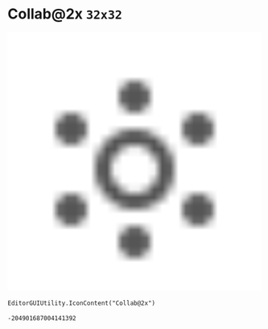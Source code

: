 # Collab@2x `32x32`
<img src="/img/Collab@2x.png" width=512 height=512>

``` CSharp
EditorGUIUtility.IconContent("Collab@2x")
```
```
-204901687004141392
```

